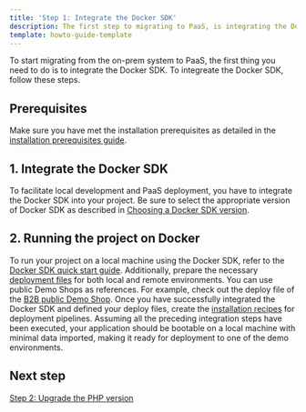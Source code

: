 ```yaml
---
title: 'Step 1: Integrate the Docker SDK'
description: The first step to migrating to PaaS, is integrating the Docker SDK.
template: howto-guide-template
---
```


To start migrating from the on-prem system to PaaS, the first thing you need to do is to integrate the Docker SDK. To integreate the Docker SDK, follow these steps.

## Prerequisites
Make sure you have met the installation prerequisites as detailed in the [installation prerequisites guide](/docs/scos/dev/set-up-spryker-locally/install-spryker/install-docker-prerequisites/install-docker-prerequisites-on-macos.html).

## 1. Integrate the Docker SDK
To facilitate local development and PaaS deployment, you have to integrate the Docker SDK into your project. Be sure to select the appropriate version of Docker SDK as described in [Choosing a Docker SDK version](/docs/scos/dev/the-docker-sdk/202307.0/choosing-a-docker-sdk-version.html#why-should-i-use-a-particular-version-of-the-docker-sdk.html).

## 2. Running the project on Docker
To run your project on a local machine using the Docker SDK, refer to the [Docker SDK quick start guide](/docs/spryker/docs/scos/dev/the-docker-sdk/202307.0/docker-sdk-quick-start-guide.html#running-the-docker-sdk-in-a-local-environment). Additionally, prepare the necessary [deployment files](/docs/scos/dev/the-docker-sdk/202307.0/deploy-file/deploy-file.html) for both local and remote environments. You can use public Demo Shops as references. For example, check out the deploy file of the [B2B public Demo Shop](https://github.com/spryker-shop/b2b-demo-shop/blob/master/deploy.dev.yml).
Once you have successfully integrated the Docker SDK and defined your deploy files, create the [installation recipes](/docs/scos/dev/the-docker-sdk/202307.0/installation-recipes-of-deployment-pipelines.html) for deployment pipelines. Assuming all the preceding integration steps have been executed, your application should be bootable on a local machine with minimal data imported, making it ready for deployment to one of the demo environments.
## Next step
[Step 2: Upgrade the PHP version](/docs/scos/dev/migration-concepts/migrate-to-paas/step-2-upgrade-the-php-version.html)
